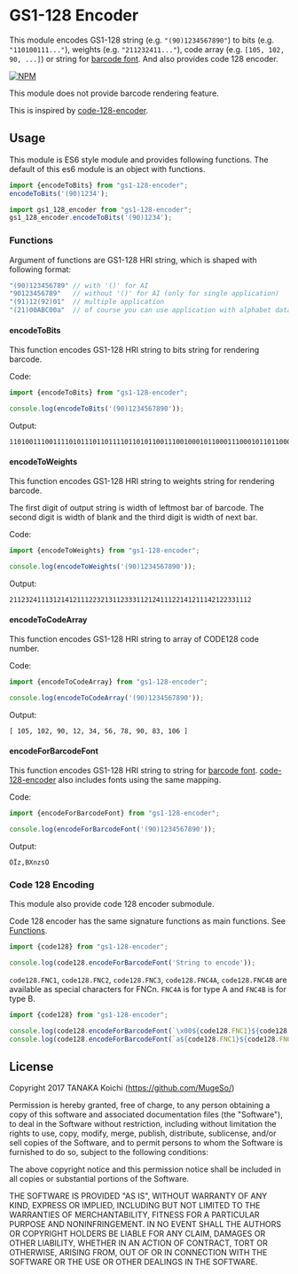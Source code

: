 # GS1-128 Encoder

This module encodes GS1-128 string (e.g. `"(90)1234567890"`) to bits (e.g. `"110100111..."`), weights (e.g. `"211232411..."`),
 code array (e.g. `[105, 102, 90, ...]`) or string for [barcode font](http://grandzebu.net/informatique/codbar-en/code128.htm).
And also provides code 128 encoder.

[![NPM](https://nodei.co/npm/gs1-128-encoder.png)](https://nodei.co/npm/gs1-128-encoder/)

This module does not provide barcode rendering feature.

This is inspired by [code-128-encoder](https://www.npmjs.com/package/code-128-encoder).

## Usage

This module is ES6 style module and provides following functions. The default of this es6 module is an object with functions.
```javascript
import {encodeToBits} from "gs1-128-encoder";
encodeToBits('(90)1234');

import gs1_128_encoder from "gs1-128-encoder";
gs1_128_encoder.encodeToBits('(90)1234');
```

### Functions

Argument of functions are GS1-128 HRI string, which is shaped with following format:
```javascript
"(90)123456789" // with '()' for AI
"90123456789"   // without '()' for AI (only for single application)
"(91)12(92)01"  // multiple application
"(21)00ABC00a"  // of course you can use application with alphabet data
```

#### encodeToBits

This function encodes GS1-128 HRI string to bits string for rendering barcode.

Code:
```javascript
import {encodeToBits} from "gs1-128-encoder";

console.log(encodeToBits('(90)1234567890'));
```
Output:
```
1101001110011110101110110111101101011001110010001011000111000101101100001010011011110110101111001001100011101011
```

#### encodeToWeights

This function encodes GS1-128 HRI string to weights string for rendering barcode.

The first digit of output string is width of leftmost bar of barcode.
The second digit is width of blank and the third digit is width of next bar.

Code:
```javascript
import {encodeToWeights} from "gs1-128-encoder";

console.log(encodeToWeights('(90)1234567890'));
```
Output:
```
2112324111312141211122321311233311212411122141211142122331112
```
#### encodeToCodeArray

This function encodes GS1-128 HRI string to array of CODE128 code number.

Code:
```javascript
import {encodeToCodeArray} from "gs1-128-encoder";

console.log(encodeToCodeArray('(90)1234567890'));
```
Output:
```
[ 105, 102, 90, 12, 34, 56, 78, 90, 83, 106 ]
```

#### encodeForBarcodeFont

This function encodes GS1-128 HRI string to string for [barcode font](http://grandzebu.net/informatique/codbar-en/code128.htm).
[code-128-encoder](https://www.npmjs.com/package/code-128-encoder) also includes fonts using the same mapping.

Code:
```javascript
import {encodeForBarcodeFont} from "gs1-128-encoder";

console.log(encodeForBarcodeFont('(90)1234567890'));
```
Output:
```
ÒÏz,BXnzsÓ
```

### Code 128 Encoding

This module also provide code 128 encoder submodule.

Code 128 encoder has the same signature functions as main functions. See [Functions](#functions).

```javascript
import {code128} from "gs1-128-encoder";

console.log(code128.encodeForBarcodeFont('String to encode'));
```

`code128.FNC1`, `code128.FNC2`, `code128.FNC3`, `code128.FNC4A`, `code128.FNC4B` are available as special characters for FNCn.
`FNC4A` is for type A and `FNC4B` is for type B.

```javascript
import {code128} from "gs1-128-encoder";

console.log(code128.encodeForBarcodeFont(`\x00${code128.FNC1}${code128.FNC2}${code128.FNC3}${code128.FNC4A}`));
console.log(code128.encodeForBarcodeFont(`a${code128.FNC1}${code128.FNC2}${code128.FNC3}${code128.FNC4B}`));
```
## License

Copyright 2017 TANAKA Koichi (https://github.com/MugeSo/)

Permission is hereby granted, free of charge, to any person obtaining a copy of this software and associated documentation files (the "Software"), to deal in the Software without restriction, including without limitation the rights to use, copy, modify, merge, publish, distribute, sublicense, and/or sell copies of the Software, and to permit persons to whom the Software is furnished to do so, subject to the following conditions:

The above copyright notice and this permission notice shall be included in all copies or substantial portions of the Software.

THE SOFTWARE IS PROVIDED "AS IS", WITHOUT WARRANTY OF ANY KIND, EXPRESS OR IMPLIED, INCLUDING BUT NOT LIMITED TO THE WARRANTIES OF MERCHANTABILITY, FITNESS FOR A PARTICULAR PURPOSE AND NONINFRINGEMENT. IN NO EVENT SHALL THE AUTHORS OR COPYRIGHT HOLDERS BE LIABLE FOR ANY CLAIM, DAMAGES OR OTHER LIABILITY, WHETHER IN AN ACTION OF CONTRACT, TORT OR OTHERWISE, ARISING FROM, OUT OF OR IN CONNECTION WITH THE SOFTWARE OR THE USE OR OTHER DEALINGS IN THE SOFTWARE.